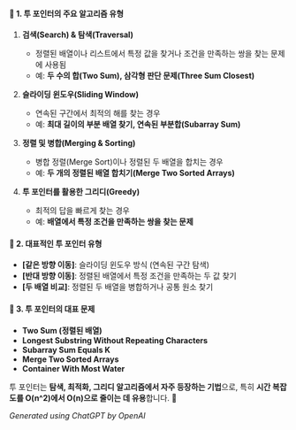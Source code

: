 #### 📌 **1. 투 포인터의 주요 알고리즘 유형**
1. **검색(Search) & 탐색(Traversal)**
   - 정렬된 배열이나 리스트에서 특정 값을 찾거나 조건을 만족하는 쌍을 찾는 문제에 사용됨
   - 예: **두 수의 합(Two Sum), 삼각형 판단 문제(Three Sum Closest)**

2. **슬라이딩 윈도우(Sliding Window)**
   - 연속된 구간에서 최적의 해를 찾는 경우
   - 예: **최대 길이의 부분 배열 찾기, 연속된 부분합(Subarray Sum)**

3. **정렬 및 병합(Merging & Sorting)**
   - 병합 정렬(Merge Sort)이나 정렬된 두 배열을 합치는 경우
   - 예: **두 개의 정렬된 배열 합치기(Merge Two Sorted Arrays)**

4. **투 포인터를 활용한 그리디(Greedy)**
   - 최적의 답을 빠르게 찾는 경우
   - 예: **배열에서 특정 조건을 만족하는 쌍을 찾는 문제**

#### 📌 **2. 대표적인 투 포인터 유형**
- **[같은 방향 이동]**: 슬라이딩 윈도우 방식 (연속된 구간 탐색)
- **[반대 방향 이동]**: 정렬된 배열에서 특정 조건을 만족하는 두 값 찾기
- **[두 배열 비교]**: 정렬된 두 배열을 병합하거나 공통 원소 찾기

#### 📌 **3. 투 포인터의 대표 문제**
- **Two Sum (정렬된 배열)**
- **Longest Substring Without Repeating Characters**
- **Subarray Sum Equals K**
- **Merge Two Sorted Arrays**
- **Container With Most Water**

투 포인터는 **탐색, 최적화, 그리디 알고리즘에서 자주 등장하는 기법**으로, 특히 **시간 복잡도를 O(n^2)에서 O(n)으로 줄이는 데 유용**합니다. 🚀

*Generated using ChatGPT by OpenAI*